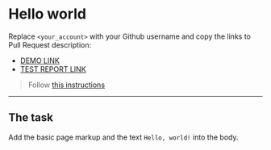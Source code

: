 # Hello world
Replace `<your_account>` with your Github username and copy the links to Pull Request description:
- [DEMO LINK](https://OksanaBaloh.github.io/layout_hello-world/)
- [TEST REPORT LINK](https://OksanaBaloh.github.io/layout_hello-world/report/html_report/)

> Follow [this instructions](https://mate-academy.github.io/layout_task-guideline/#how-to-solve-the-layout-tasks-on-github)
___

## The task 
Add the basic page markup and the text `Hello, world!` into the body.
